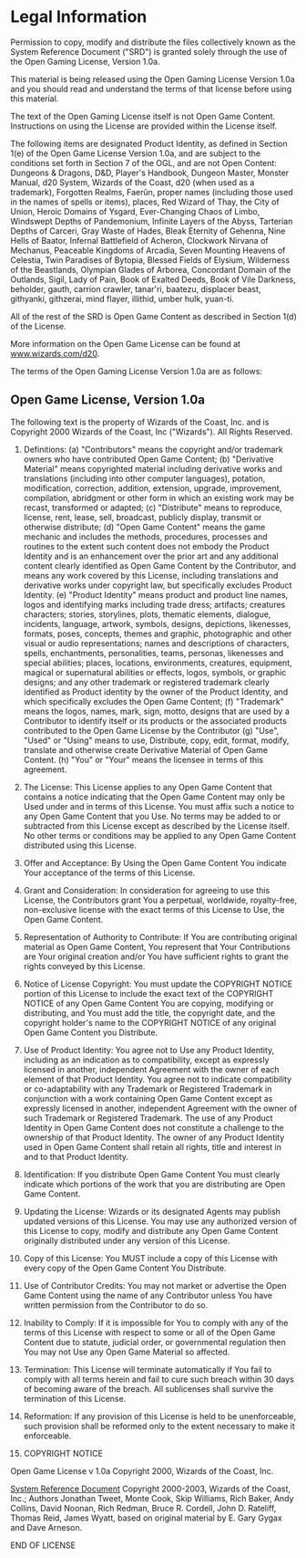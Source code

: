# Legal Information



Permission to copy, modify and distribute the files collectively known as the System Reference Document ("SRD") is granted solely through the use of the Open Gaming License, Version 1.0a. 



This material is being released using the Open Gaming License Version 1.0a and you should read and understand the terms of that license before using this material. 



The text of the Open Gaming License itself is not Open Game Content. Instructions on using the License are provided within the License itself. 



The following items are designated Product Identity, as defined in Section 1(e) of the Open Game License Version 1.0a, and are subject to the conditions set forth in Section 7 of the OGL, and are not Open Content: Dungeons & Dragons, D&D, Player's Handbook, Dungeon Master, Monster Manual, d20 System, Wizards of the Coast, d20 (when used as a trademark), Forgotten Realms, Faerûn, proper names (including those used in the names of spells or items), places, Red Wizard of Thay, the City of Union, Heroic Domains of Ysgard, Ever-Changing Chaos of Limbo, Windswept Depths of Pandemonium, Infinite Layers of the Abyss, Tarterian Depths of Carceri, Gray Waste of Hades, Bleak Eternity of Gehenna, Nine Hells of Baator, Infernal Battlefield of Acheron, Clockwork Nirvana of Mechanus, Peaceable Kingdoms of Arcadia, Seven Mounting Heavens of Celestia, Twin Paradises of Bytopia, Blessed Fields of Elysium, Wilderness of the Beastlands, Olympian Glades of Arborea, Concordant Domain of the Outlands, Sigil, Lady of Pain, Book of Exalted Deeds, Book of Vile Darkness, beholder, gauth, carrion crawler, tanar'ri, baatezu, displacer beast, githyanki, githzerai, mind flayer, illithid, umber hulk, yuan-ti.



All of the rest of the SRD is Open Game Content as described in Section 1(d) of the License. 



More information on the Open Game License can be found at www.wizards.com/d20.



The terms of the Open Gaming License Version 1.0a are as follows: 



## Open Game License, Version 1.0a 



The following text is the property of Wizards of the Coast, Inc. and is Copyright 2000 Wizards of the Coast, Inc ("Wizards"). All Rights Reserved. 



1. Definitions:
(a) "Contributors" means the copyright and/or trademark owners who have contributed Open Game Content;
(b) "Derivative Material" means copyrighted material including derivative works and translations (including into other computer languages), potation, modification, correction, addition, extension, upgrade, improvement, compilation, abridgment or other form in which an existing work may be recast, transformed or adapted;
(c) "Distribute" means to reproduce, license, rent, lease, sell, broadcast, publicly display, transmit or otherwise distribute;
(d) "Open Game Content" means the game mechanic and includes the methods, procedures, processes and routines to the extent such content does not embody the Product Identity and is an enhancement over the prior art and any additional content clearly identified as Open Game Content by the Contributor, and means any work covered by this License, including translations and derivative works under copyright law, but specifically excludes Product Identity.
(e) "Product Identity" means product and product line names, logos and identifying marks including trade dress; artifacts; creatures characters; stories, storylines, plots, thematic elements, dialogue, incidents, language, artwork, symbols, designs, depictions, likenesses, formats, poses, concepts, themes and graphic, photographic and other visual or audio representations; names and descriptions of characters, spells, enchantments, personalities, teams, personas, likenesses and special abilities; places, locations, environments, creatures, equipment, magical or supernatural abilities or effects, logos, symbols, or graphic designs; and any other trademark or registered trademark clearly identified as Product identity by the owner of the Product Identity, and which specifically excludes the Open Game Content;
(f) "Trademark" means the logos, names, mark, sign, motto, designs that are used by a Contributor to identify itself or its products or the associated products contributed to the Open Game License by the Contributor
(g) "Use", "Used" or "Using" means to use, Distribute, copy, edit, format, modify, translate and otherwise create Derivative Material of Open Game Content.
(h) "You" or "Your" means the licensee in terms of this agreement. 



2. The License: This License applies to any Open Game Content that contains a notice indicating that the Open Game Content may only be Used under and in terms of this License. You must affix such a notice to any Open Game Content that you Use. No terms may be added to or subtracted from this License except as described by the License itself. No other terms or conditions may be applied to any Open Game Content distributed using this License. 



3. Offer and Acceptance: By Using the Open Game Content You indicate Your acceptance of the terms of this License. 



4. Grant and Consideration: In consideration for agreeing to use this License, the Contributors grant You a perpetual, worldwide, royalty-free, non-exclusive license with the exact terms of this License to Use, the Open Game Content. 



5. Representation of Authority to Contribute: If You are contributing original material as Open Game Content, You represent that Your Contributions are Your original creation and/or You have sufficient rights to grant the rights conveyed by this License. 



6. Notice of License Copyright: You must update the COPYRIGHT NOTICE portion of this License to include the exact text of the COPYRIGHT NOTICE of any Open Game Content You are copying, modifying or distributing, and You must add the title, the copyright date, and the copyright holder's name to the COPYRIGHT NOTICE of any original Open Game Content you Distribute. 



7. Use of Product Identity: You agree not to Use any Product Identity, including as an indication as to compatibility, except as expressly licensed in another, independent Agreement with the owner of each element of that Product Identity. You agree not to indicate compatibility or co-adaptability with any Trademark or Registered Trademark in conjunction with a work containing Open Game Content except as expressly licensed in another, independent Agreement with the owner of such Trademark or Registered Trademark. The use of any Product Identity in Open Game Content does not constitute a challenge to the ownership of that Product Identity. The owner of any Product Identity used in Open Game Content shall retain all rights, title and interest in and to that Product Identity. 



8. Identification: If you distribute Open Game Content You must clearly indicate which portions of the work that you are distributing are Open Game Content. 



9. Updating the License: Wizards or its designated Agents may publish updated versions of this License. You may use any authorized version of this License to copy, modify and distribute any Open Game Content originally distributed under any version of this License. 



10. Copy of this License: You MUST include a copy of this License with every copy of the Open Game Content You Distribute. 



11. Use of Contributor Credits: You may not market or advertise the Open Game Content using the name of any Contributor unless You have written permission from the Contributor to do so. 



12. Inability to Comply: If it is impossible for You to comply with any of the terms of this License with respect to some or all of the Open Game Content due to statute, judicial order, or governmental regulation then You may not Use any Open Game Material so affected. 



13. Termination: This License will terminate automatically if You fail to comply with all terms herein and fail to cure such breach within 30 days of becoming aware of the breach. All sublicenses shall survive the termination of this License. 



14. Reformation: If any provision of this License is held to be unenforceable, such provision shall be reformed only to the extent necessary to make it enforceable. 



15. COPYRIGHT NOTICE 

Open Game License v 1.0a Copyright 2000, Wizards of the Coast, Inc. 



[System Reference Document](https://www.wizards.com/default.asp?x=d20/article/srd35)
Copyright 2000-2003, Wizards of the Coast, Inc.; Authors Jonathan Tweet, Monte Cook, Skip Williams, Rich Baker, Andy Collins, David Noonan, Rich Redman, Bruce R. Cordell, John D. Rateliff, Thomas Reid, James Wyatt, based on original material by E. Gary Gygax and Dave Arneson. 



END OF LICENSE 

